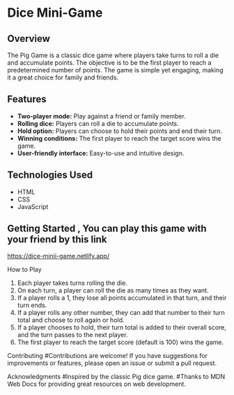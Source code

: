 # Dice Mini-Game

## Overview

The Pig Game is a classic dice game where players take turns to roll a die and accumulate points. The objective is to be the first player to reach a predetermined number of points. The game is simple yet engaging, making it a great choice for family and friends.

## Features

- **Two-player mode:** Play against a friend or family member.
- **Rolling dice:** Players can roll a die to accumulate points.
- **Hold option:** Players can choose to hold their points and end their turn.
- **Winning conditions:** The first player to reach the target score wins the game.
- **User-friendly interface:** Easy-to-use and intuitive design.

## Technologies Used

- HTML
- CSS
- JavaScript

## Getting Started , You can play this game with your friend by this link
https://dice-minii-game.netlify.app/

How to Play
1. Each player takes turns rolling the die.
2. On each turn, a player can roll the die as many times as they want.
3. If a player rolls a 1, they lose all points accumulated in that turn, and their turn ends.
4. If a player rolls any other number, they can add that number to their turn total and choose to roll again or hold.
5. If a player chooses to hold, their turn total is added to their overall score, and the turn passes to the next player.
6. The first player to reach the target score (default is 100) wins the game.

Contributing
#Contributions are welcome! If you have suggestions for improvements or features, please open an issue or submit a pull request.

Acknowledgments
#Inspired by the classic Pig dice game.
#Thanks to MDN Web Docs for providing great resources on web development.
